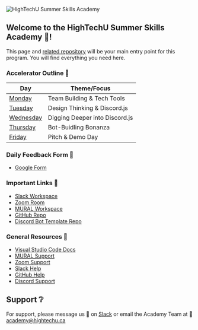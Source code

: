 ![HighTechU Summer Skills Academy](/2021-skills-academy/assets/2021-academy-header.png)

## Welcome to the HighTechU Summer Skills Academy :wave:! 

This page and [related repository](https://github.com/hightechu/2021-skills-academy) will be your main entry point for this program. You will find everything you need here.

### Accelerator Outline :calendar:

| Day          | Theme/Focus                                                   |
|---------------|---------------------------------------------------------------|
| [Monday](/2021-skills-academy/modules/day1)    | Team Building & Tech Tools                                     |
| [Tuesday](/2021-skills-academy/modules/day2)    | Design Thinking & Discord.js                                |
| [Wednesday](/2021-skills-academy/modules/day3)    | Digging Deeper into Discord.js                                          |
| [Thursday](/2021-skills-academy/modules/day4)    | Bot-Buidling Bonanza                                        |
| [Friday](/2021-skills-academy/modules/day5)    | Pitch & Demo Day                                               |

### Daily Feedback Form :loudspeaker:

* [Google Form](https://forms.gle/tNmshMyaU2523mD4A)

### Important Links :link: 

* [Slack Workspace](https://hightechuacademy.slack.com)
* [Zoom Room](https://uvic.zoom.us/j/87546215580?pwd=VDU1VWw5WnJxTkhNelFXdlh5VHg4UT09)
* [MURAL Workspace](https://app.mural.co/t/hightechu8022/m/hightechu8022/1628903701606/20c50d29cbcdd13cf3c68a2027e6096fc89bd40a?sender=andrew5384)
* [GitHub Repo](https://github.com/hightechu/2021-skills-academy) 
* [Discord Bot Template Repo](https://github.com/hightechu/hightechu-discord-bot)

### General Resources :blue_book:

* [Visual Studio Code Docs](https://code.visualstudio.com/docs)
* [MURAL Support](https://support.mural.co/en/)
* [Zoom Support](https://support.zoom.us/hc/en-us)
* [Slack Help](https://slack.com/intl/en-ca/help)
* [GitHub Help](https://help.github.com/)
* [Discord Support](https://support.discord.com/hc/en-us)

## Support :grey_question:

For support, please message us 💬 on [Slack](https://hightechuacademy.slack.com) or email the Academy Team at :email: <academy@hightechu.ca>
